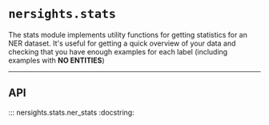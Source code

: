 # `nersights.stats`

The stats module implements utility functions for getting statistics for an NER dataset.
It's useful for getting a quick overview of your data and checking that you have enough examples for each label (including examples with **NO ENTITIES**)

---
## API

::: nersights.stats.ner_stats
    :docstring:
